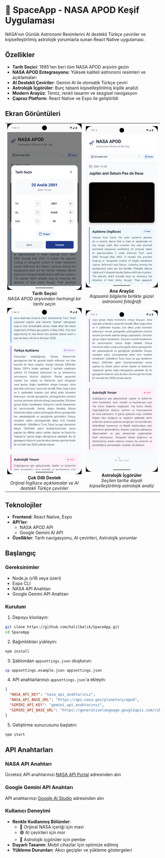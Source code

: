 # 🌌 SpaceApp - NASA APOD Keşif Uygulaması

NASA'nın Günlük Astronomi Resimlerini AI destekli Türkçe çeviriler ve kişiselleştirilmiş astrolojik yorumlarla sunan React Native uygulaması.

## Özellikler

-  **Tarih Seçici**: 1995'ten beri tüm NASA APOD arşivini gezin
-  **NASA APOD Entegrasyonu**: Yüksek kaliteli astronomi resimleri ve açıklamaları
-  **AI Destekli Çeviriler**: Gemini AI ile otomatik Türkçe çeviri
-  **Astrolojik İçgörüler**: Burç tabanlı kişiselleştirilmiş kişilik analizi
-  **Modern Arayüz**: Temiz, renkli tasarım ve sezgisel navigasyon
-  **Çapraz Platform**: React Native ve Expo ile geliştirildi

##  Ekran Görüntüleri

<table>
  <tr>
    <td align="center">
      <img src="screenshots/0.png" width="250" alt="Tarih Seçici Arayüzü">
      <br>
      <b>Tarih Seçici</b>
      <br>
      <em>NASA APOD arşivinden herhangi bir tarihi seçin</em>
    </td>
    <td align="center">
      <img src="screenshots/1.png" width="250" alt="İngilizce ve Türkçe Açıklamalar">
      <br>
      <b>Ana Arayüz</b>
      <br>
      <em>Kapsamlı bilgilerle birlikte güzel astronomi fotoğrafı</em>
    </td>
  </tr>
  <tr>
    <td align="center">
      <img src="screenshots/2.png" width="250" alt="Astrolojik Yorum">
      <br>
      <b>Çok Dilli Destek</b>
      <br>
      <em>Orijinal İngilizce açıklamalar ve AI destekli Türkçe çeviriler</em>
    </td>
    <td align="center">
      <img src="screenshots/3.png" width="250" alt="Ana Uygulama Ekranı">
      <br>
      <b>Astrolojik İçgörüler</b>
      <br>
      <em>Seçilen tarihe dayalı kişiselleştirilmiş astrolojik analiz</em>
    </td>
  </tr>
</table>

##  Teknolojiler

- **Frontend**: React Native, Expo
- **API'ler**:
  - NASA APOD API
  - Google Gemini AI API
- **Özellikler**: Tarih navigasyonu, AI çevirileri, Astrolojik yorumlar

##  Başlangıç

### Gereksinimler

- Node.js (v16 veya üzeri)
- Expo CLI
- NASA API Anahtarı
- Google Gemini API Anahtarı

### Kurulum

1. Depoyu klonlayın:

```bash
git clone https://github.com/halilbalik/SpaceApp.git
cd SpaceApp
```

2. Bağımlılıkları yükleyin:

```bash
npm install
```

3. Şablondan `appsettings.json` oluşturun:

```bash
cp appsettings.example.json appsettings.json
```

4. API anahtarlarınızı `appsettings.json`'a ekleyin:

```json
{
  "NASA_API_KEY": "nasa_api_anahtarınız",
  "NASA_API_BASE_URL": "https://api.nasa.gov/planetary/apod",
  "GEMINI_API_KEY": "gemini_api_anahtarınız",
  "GEMINI_API_BASE_URL": "https://generativelanguage.googleapis.com/v1beta/models/gemini-2.0-flash:generateContent"
}
```

5. Geliştirme sunucusunu başlatın:

```bash
npm start
```

##  API Anahtarları

### NASA API Anahtarı

Ücretsiz API anahtarınızı [NASA API Portal](https://api.nasa.gov/) adresinden alın

### Google Gemini API Anahtarı

API anahtarınızı [Google AI Studio](https://makersuite.google.com/app/apikey) adresinden alın

### Kullanıcı Deneyimi

- **Renkle Kodlanmış Bölümler**:
  - 🔵 Orijinal NASA içeriği için mavi
  - 🟣 AI çevirileri için mor
  - 🌸 Astrolojik içgörüler için pembe
- **Duyarlı Tasarım**: Mobil cihazlar için optimize edilmiş
- **Yükleme Durumları**: Akıcı geçişler ve yükleme göstergeleri
